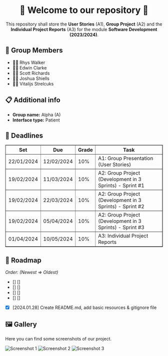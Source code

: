 <div align=center>
  <h1>👋 Welcome to our repository 👋</h1>
  <p>This repository shall store the <strong>User Stories</strong> (A1), <strong>Group Project</strong> (A2) and the <strong>Individual Project Reports</strong> (A3) for the module <b>Software Development (2023/2024)</b>.</p>
</div>

<div>
  <h2>👥 Group Members</h2>
  <ul>
    <li>👨‍💻 Rhys Walker </li>
    <li>👨‍💻 Edwin Clarke </li>
    <li>👨‍💻 Scott Richards</li>
    <li>👨‍💻 Joshua Shiells</li>
    <li>👨‍💻 Vitalijs Strelcuks</li>
  </ul>
</div>

<div>
  <h2>📋 Additional info</h2>
  <ul>
    <li><strong>Group name:</strong> Alpha (A)</li>
    <li><strong>Interface type:</strong> Patient</li>
  </ul>
</div>

<div>
  <h2>📅 Deadlines</h2>
  <table border=1px>
    <tr>
      <th>Set</th>
      <th>Due</th>
      <th>Grade</th>
      <th>Task</th>
    </tr>
    <tr>
      <td>22/01/2024</td>
      <td>12/02/2024</td>
      <td>10%</td>
      <td>A1: Group Presentation (User Stories)</td>
    </tr>
    <tr>
      <td>19/02/2024</td>
      <td>11/03/2024</td>
      <td>10%</td>
      <td>A2: Group Project (Development in 3 Sprints) - Sprint #1</td>
    </tr>
    <tr>
      <td>19/02/2024</td>
      <td>22/03/2024</td>
      <td>10%</td>
      <td>A2: Group Project (Development in 3 Sprints) - Sprint #2</td>
    </tr>
    <tr>
      <td>19/02/2024</td>
      <td>05/04/2024</td>
      <td>10%</td>
      <td>A2: Group Project (Development in 3 Sprints) - Sprint #3</td>
    </tr>
    <tr>
      <td>01/04/2024</td>
      <td>10/05/2024</td>
      <td>10%</td>
      <td>A3: Individual Project Reports</td>
    </tr>
  </table>
</div>

## 🚧 Roadmap
<em>Order: (Newest => Oldest)</em>
- [] [] 
- [] [] 
- [] [] 
- [] [] 
- [x] [2024.01.28] Create README.md, add basic resources & gitignore file

<div>
  <h2>🖼️ Gallery</h2>
  <p>Here you can find some screenshots of our project.</p>
  <img src="example1" alt="Screenshot 1">
  <img src="example2" alt="Screenshot 2">
  <img src="example3" alt="Screenshot 3">
</div>
